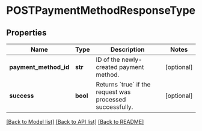 # POSTPaymentMethodResponseType

## Properties
Name | Type | Description | Notes
------------ | ------------- | ------------- | -------------
**payment_method_id** | **str** | ID of the newly-created payment method.  | [optional] 
**success** | **bool** | Returns &#x60;true&#x60; if the request was processed successfully.  | [optional] 

[[Back to Model list]](../README.md#documentation-for-models) [[Back to API list]](../README.md#documentation-for-api-endpoints) [[Back to README]](../README.md)


